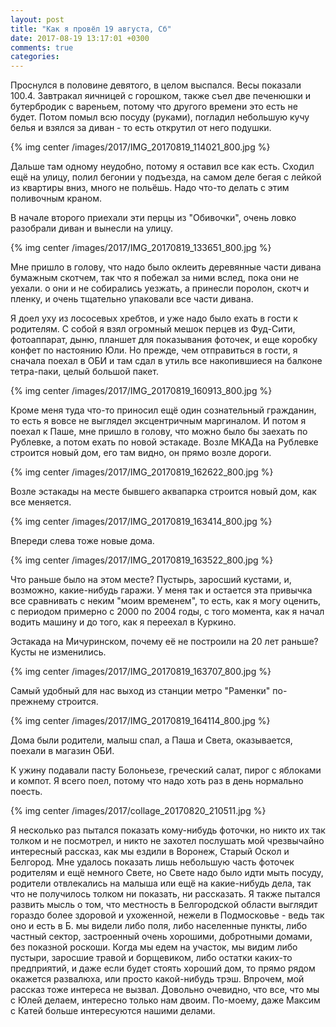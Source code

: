 ```yaml
---
layout: post
title: "Как я провёл 19 августа, Сб"
date: 2017-08-19 13:17:01 +0300
comments: true
categories: 
---
```

Проснулся в половине девятого, в целом выспался. Весы показали 100.4. Завтракал яичницей с горошком, также съел две печенюшки и бутербродик с вареньем, потому что другого времени это есть не будет. Потом помыл всю посуду (руками), погладил небольшую кучу белья и взялся за диван - то есть открутил от него подушки. 

{% img center /images/2017/IMG_20170819_114021_800.jpg %}

Дальше там одному неудобно, потому я оставил все как есть. Сходил ещё на улицу, полил бегонии у подъезда, на самом деле бегая с лейкой из квартиры вниз, много не польёшь. Надо что-то делать с этим поливочным краном.

В начале второго приехали эти перцы из "Обивочки", очень ловко разобрали диван и вынесли на улицу. 

{% img center /images/2017/IMG_20170819_133651_800.jpg %}

Мне пришло в голову, что надо было оклеить деревянные части дивана бумажным скотчем, так что я побежал за ними вслед, пока они не уехали. о они и не собирались уезжать, а принесли поролон, скотч и пленку, и очень тщательно упаковали все части дивана.

Я доел уху из лососевых хребтов, и уже надо было ехать в гости к родителям. С собой я взял огромный мешок перцев из Фуд-Сити, фотоаппарат, дыню, планшет для показывания фоточек, и еще коробку конфет по настоянию Юли. Но прежде, чем отправиться в гости, я сначала поехал в ОБИ и там сдал в утиль все накопившиеся на балконе тетра-паки, целый большой пакет.

{% img center /images/2017/IMG_20170819_160913_800.jpg %}

Кроме меня туда что-то приносил ещё один сознательный гражданин, то есть я вовсе не выглядел эксцентричным маргиналом. И потом я поехал к Паше, мне пришло в голову, что можно было бы заехать по Рублевке, а потом ехать по новой эстакаде. Возле МКАДа на Рублевке строится новый дом, его там видно, он прямо возле дороги.

{% img center /images/2017/IMG_20170819_162622_800.jpg %}

Возле эстакады на месте бывшего аквапарка строится новый дом, как все меняется.

{% img center /images/2017/IMG_20170819_163414_800.jpg %}

Впереди слева тоже новые дома. 

{% img center /images/2017/IMG_20170819_163522_800.jpg %}

Что раньше было на этом месте? Пустырь, заросший кустами, и, возможно, какие-нибудь гаражи. У меня так и остается эта привычка все сравнивать с неким "моим временем", то есть, как я могу оценить, с периодом примерно с 2000 по 2004 годы, с того момента, как я начал водить машину и до того, как я переехал в Куркино.

Эстакада на Мичуринском, почему её не построили на 20 лет раньше? Кусты не изменились.

{% img center /images/2017/IMG_20170819_163707_800.jpg %}

Самый удобный для нас выход из станции метро "Раменки" по-прежнему строится.

{% img center /images/2017/IMG_20170819_164114_800.jpg %}

Дома были родители, малыш спал, а Паша и Света, оказывается, поехали в магазин ОБИ.


К ужину подавали пасту Болоньезе, греческий салат, пирог с яблоками и компот. Я всего поел, потому что надо хоть раз в день нормально поесть.

{% img center /images/2017/collage_20170820_210511.jpg %}

Я несколько раз пытался показать кому-нибудь фоточки, но никто их так толком и не посмотрел, и никто не захотел послушать мой чрезвычайно интересный рассказ, как мы ездили в Воронеж, Старый Оскол и Белгород. Мне удалось показать лишь небольшую часть фоточек родителям и ещё немного Свете, но Свете надо было идти мыть посуду, родители отвлекались на малыша или ещё на какие-нибудь дела, так что не получилось толком ни показать, ни рассказать. Я также пытался развить мысль о том, что местность в Белгородской области выглядит гораздо более здоровой и ухоженной, нежели в Подмосковье - ведь так оно и есть в Б. мы видели либо поля, либо населенные пункты, либо частный сектор, застроенный очень хорошими, добротными домами, без показной роскоши. Когда мы едем на участок, мы видим либо пустыри, заросшие травой и борщевиком, либо остатки каких-то предприятий, и даже если будет стоять хороший дом, то прямо рядом окажется развалюха, или просто какой-нибудь трэш. Впрочем, мой рассказ тоже интереса не вызвал. Довольно очевидно, что все, что мы с Юлей делаем, интересно только нам двоим. По-моему, даже Максим с Катей больше интересуются нашими делами.